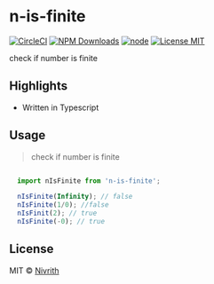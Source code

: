 # n-is-finite

[![CircleCI](https://circleci.com/gh/nivrith/n-is-finite/tree/master.svg?style=svg)](https://circleci.com/gh/nivrith/n-is-finite/tree/master)
[![NPM Downloads](https://img.shields.io/npm/dw/n-is-finite.svg)](https://www.npmjs.com/package/n-is-finite)
[![node](https://img.shields.io/node/v/n-is-finite.svg)](https://www.npmjs.com/package/n-is-finite)
[![License MIT](https://img.shields.io/github/license/nivrith/n-is-finite.svg)](https://github.com/nivrith/n-is-finite/blob/master/LICENSE)

check if number is finite

## Highlights

- Written in Typescript

## Usage

> check if number is finite

```js

  import nIsFinite from 'n-is-finite';

  nIsFinite(Infinity); // false
  nIsFinite(1/0); //false
  nIsFinit(2); // true
  nIsFinite(-0); // true

```

## License

MIT © [Nivrith](https://github.com/nivrith)
